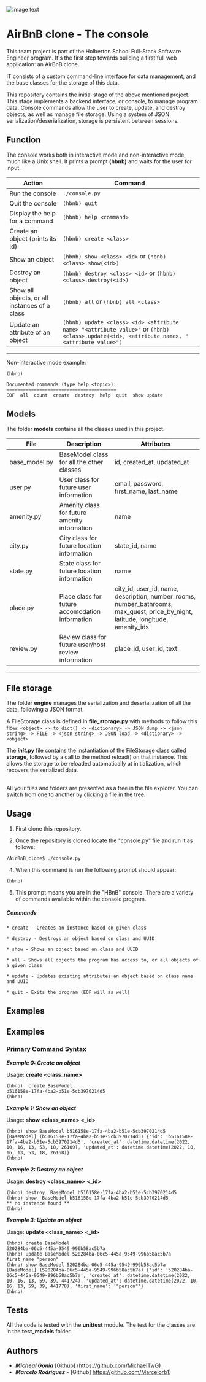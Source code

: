 ![image text](https://user-images.githubusercontent.com/105667144/196003373-c103b426-3eb8-418b-827b-c4a12c81745d.png)

#  AirBnB clone - The console



This team project is part of the Holberton School Full-Stack Software Engineer program. It's the first step towards building a first full web application: an AirBnB clone. 

IT consists of a custom command-line interface for data management, and the base classes for the storage of this data.

This repository contains the initial stage of the above mentioned project. This stage implements a backend interface, or console, to manage program data. Console commands allow the user to create, update, and destroy objects, as well as manage file storage. Using a system of JSON serialization/deserialization, storage is persistent between sessions.


## Function

The console works both in interactive mode and non-interactive mode, much like a Unix shell. It prints a prompt **(hbnb)** and waits for the user for input.

| Action | Command |
|--------------|------|
| Run the console |```./console.py```|
| Quit the console | ```(hbnb) quit``` |
| Display the help for a command | ```(hbnb) help <command>``` |
| Create an object (prints its id)|```(hbnb) create <class>``` |
| Show an object | `(hbnb) show <class> <id>` or `(hbnb) <class>.show(<id>)` |
| Destroy an object | `(hbnb) destroy <class> <id>` or `(hbnb) <class>.destroy(<id>)` |
| Show all objects, or all instances of a class | `(hbnb) all` or `(hbnb) all <class>` |
| Update an attribute of an object | `(hbnb) update <class> <id> <attribute name> "<attribute value>"` or `(hbnb) <class>.update(<id>, <attribute name>, "<attribute value>")` |
___________________________________________________________________

Non-interactive mode example:

```$ echo "help" | ./console.py
(hbnb)

Documented commands (type help <topic>):
========================================
EOF  all  count  create  destroy  help  quit  show update
```

## Models

The folder  **models**  contains all the classes used in this project.

File | Description | Attributes
-----|---------------|---------------------------------|
base_model.py |BaseModel class for all the other classes | id, created_at, updated_at |
user.py | User class for future user information | email, password, first_name, last_name |
amenity.py | Amenity class for future amenity information | name |
city.py | City class for future location information | state_id, name |
state.py | State class for future location information | name |
place.py | Place class for future accomodation information | city_id, user_id, name, description, number_rooms, number_bathrooms, max_guest, price_by_night, latitude, longitude, amenity_ids |
review.py | Review class for future user/host review information | place_id, user_id, text
-----------------

## File storage

The folder  **engine** manages the serialization and deserialization of all the data, following a JSON format.

A FileStorage class is defined in  **file_storage.py**  with methods to follow this flow:  `<object> -> to_dict() -> <dictionary> -> JSON dump -> <json string> -> FILE -> <json string> -> JSON load -> <dictionary> -> <object>`

The  **_init_.py** file contains the instantiation of the FileStorage class called  **storage**, followed by a call to the method reload() on that instance. This allows the storage to be reloaded automatically at initialization, which recovers the serialized data.

## 

All your files and folders are presented as a tree in the file explorer. You can switch from one to another by clicking a file in the tree.

## Usage
1.  First clone this repository.
    
2.  Once the repository is cloned locate the "console.py" file and run it as follows:
    

```
/AirBnB_clone$ ./console.py

```

4.  When this command is run the following prompt should appear:

```
(hbnb)

```

5.  This prompt means you are in the "HBnB" console. There are a variety of commands available within the console program.

##### Commands

```
* create - Creates an instance based on given class

* destroy - Destroys an object based on class and UUID

* show - Shows an object based on class and UUID

* all - Shows all objects the program has access to, or all objects of a given class

* update - Updates existing attributes an object based on class name and UUID

* quit - Exits the program (EOF will as well)

```


## Examples

## Examples

### Primary Command Syntax ###

***Example 0: Create an object***

Usage: **create <class_name>**
``` 
(hbnb)  create BaseModel
b516158e-17fa-4ba2-b51e-5cb3970214d5
(hbnb)

```
***Example 1: Show an object***

Usage: **show <class_name> <_id>**
```
(hbnb) show BaseModel b516158e-17fa-4ba2-b51e-5cb3970214d5
[BaseModel] (b516158e-17fa-4ba2-b51e-5cb3970214d5) {'id': 'b516158e-17fa-4ba2-b51e-5cb3970214d5', 'created_at': datetime.datetime(2022, 10, 16, 13, 53, 18, 26109), 'updated_at': datetime.datetime(2022, 10, 16, 13, 53, 18, 26168)}
(hbnb)

```



***Example 2: Destroy an object***

Usage: **destroy <class_name> <_id>**
```
(hbnb) destroy  BaseModel b516158e-17fa-4ba2-b51e-5cb3970214d5
(hbnb) show  BaseModel b516158e-17fa-4ba2-b51e-5cb3970214d5
** no instance found **
(hbnb)
```


***Example 3: Update an object***

Usage: **update <class_name> <_id>**

```
(hbnb) create BaseModel
520284ba-06c5-445a-9549-996b58ac5b7a
(hbnb) update BaseModel 520284ba-06c5-445a-9549-996b58ac5b7a first_name "person"
(hbnb) show BaseModel 520284ba-06c5-445a-9549-996b58ac5b7a
[BaseModel] (520284ba-06c5-445a-9549-996b58ac5b7a) {'id': '520284ba-06c5-445a-9549-996b58ac5b7a', 'created_at': datetime.datetime(2022, 10, 16, 13, 59, 39, 441724), 'updated_at': datetime.datetime(2022, 10, 16, 13, 59, 39, 441778), 'first_name': '"person"'}
(hbnb)
```



## Tests

All the code is tested with the  **unittest**  module. The test for the classes are in the **test_models** folder.

## Authors


- ***Micheal Gonia*** [Github] (https://github.com/MichaelTwG) 
-   ***Marcelo Rodriguez***  -  [Github] https://github.com/Marcelorb1) 
